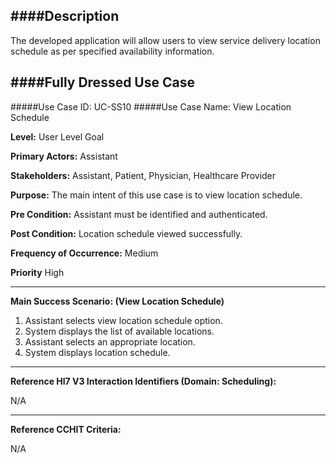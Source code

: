####Description
--------------
The developed application will allow users to view service delivery location schedule as per specified availability information.

####Fully Dressed Use Case
--------------------------

#####Use Case ID: UC-SS10
#####Use Case Name: View Location Schedule

**Level:**                     User Level Goal

**Primary Actors:**            Assistant

**Stakeholders:**              Assistant, Patient, Physician, Healthcare Provider

**Purpose:**                   The main intent of this use case is to view location schedule.

**Pre Condition:**             Assistant must be identified and authenticated.

**Post Condition:**            Location schedule viewed successfully.

**Frequency of Occurrence:**   Medium

**Priority**                   High
__________________________________________________________
**Main Success Scenario: (View Location Schedule)**

1. Assistant selects view location schedule option.
2. System displays the list of available locations.
3. Assistant selects an appropriate location.
4. System displays location schedule.

________________________________________________________________________
**Reference Hl7 V3 Interaction Identifiers (Domain: Scheduling):**

N/A
_______________________________________________________________
**Reference CCHIT Criteria:**

N/A

